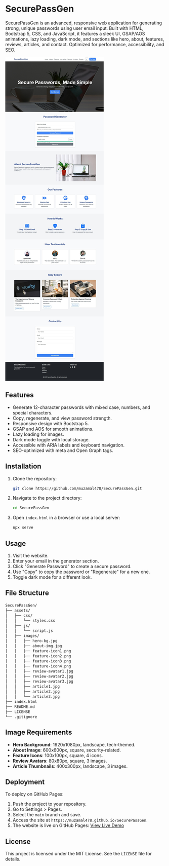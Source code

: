 # SecurePassGen

SecurePassGen is an advanced, responsive web application for generating strong, unique passwords using user email input. Built with HTML, Bootstrap 5, CSS, and JavaScript, it features a sleek UI, GSAP/AOS animations, lazy loading, dark mode, and sections like hero, about, features, reviews, articles, and contact. Optimized for performance, accessibility, and SEO.

![](images/screenshot.jpeg)

## Features
- Generate 12-character passwords with mixed case, numbers, and special characters.
- Copy, regenerate, and view password strength.
- Responsive design with Bootstrap 5.
- GSAP and AOS for smooth animations.
- Lazy loading for images.
- Dark mode toggle with local storage.
- Accessible with ARIA labels and keyboard navigation.
- SEO-optimized with meta and Open Graph tags.

## Installation
1. Clone the repository:
   ```bash
   git clone https://github.com/muzamal478/SecurePassGen.git
   ```
2. Navigate to the project directory:
   ```bash
   cd SecurePassGen
   ```
3. Open `index.html` in a browser or use a local server:
   ```bash
   npx serve
   ```

## Usage
1. Visit the website.
2. Enter your email in the generator section.
3. Click "Generate Password" to create a secure password.
4. Use "Copy" to copy the password or "Regenerate" for a new one.
5. Toggle dark mode for a different look.

## File Structure
```
SecurePassGen/
├── assets/
│   ├── css/
│   │   └── styles.css
│   ├── js/
│   │   └── script.js
│   ├── images/
│   │   ├── hero-bg.jpg
│   │   ├── about-img.jpg
│   │   ├── feature-icon1.png
│   │   ├── feature-icon2.png
│   │   ├── feature-icon3.png
│   │   ├── feature-icon4.png
│   │   ├── review-avatar1.jpg
│   │   ├── review-avatar2.jpg
│   │   ├── review-avatar3.jpg
│   │   ├── article1.jpg
│   │   ├── article2.jpg
│   │   └── article3.jpg
├── index.html
├── README.md
├── LICENSE
└── .gitignore
```

## Image Requirements
- **Hero Background**: 1920x1080px, landscape, tech-themed.
- **About Image**: 600x600px, square, security-related.
- **Feature Icons**: 100x100px, square, 4 icons.
- **Review Avatars**: 80x80px, square, 3 images.
- **Article Thumbnails**: 400x300px, landscape, 3 images.

## Deployment
To deploy on GitHub Pages:
1. Push the project to your repository.
2. Go to Settings > Pages.
3. Select the `main` branch and save.
4. Access the site at `https://muzamal478.github.io/SecurePassGen`.
5. The website is live on GitHub Pages: [View Live Demo](https://muzamal478.github.io/SecurePassGen/)

## License
This project is licensed under the MIT License. See the `LICENSE` file for details.
